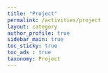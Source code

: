 ```yaml
---
title: "Project"
permalink: /activities/project
layout: category
author_profile: true
sidebar_main: true
toc_sticky: true
toc_ads : true
taxonomy: Project
---
```

